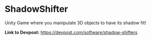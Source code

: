 # ShadowShifter
Unity Game where you manipulate 3D objects to have its shadow fit! 

**Link to Devpost:** https://devpost.com/software/shadow-shifters
